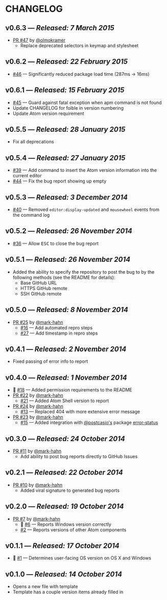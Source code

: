 # CHANGELOG

## **v0.6.3** &mdash; *Released: 7 March 2015*

* [PR #47](https://github.com/lee-dohm/bug-report/pull/47) by [@olmokramer](https://github.com/olmokramer)
    * Replace deprecated selectors in keymap and stylesheet

## **v0.6.2** &mdash; *Released: 22 February 2015*

* [#46](https://github.com/lee-dohm/bug-report/issues/46) &mdash; Significantly reduced package load time (287ms &rarr; 16ms)

## **v0.6.1** &mdash; *Released: 15 February 2015*

* [#45](https://github.com/lee-dohm/bug-report/issues/45) &mdash; Guard against fatal exception when apm command is not found
* Update CHANGELOG for foible in version numbering
* Update Atom version requirement

## **v0.5.5** &mdash; *Released: 28 January 2015*

* Fix all deprecations

## **v0.5.4** &mdash; *Released: 27 January 2015*

* [#39](https://github.com/lee-dohm/bug-report/issues/40) &mdash; Add command to insert the Atom version information into the current editor
* [#44](https://github.com/lee-dohm/bug-report/issues/44) &mdash; Fix the bug report showing up empty

## **v0.5.3** &mdash; *Released: 3 December 2014*

* [#40](https://github.com/lee-dohm/bug-report/issues/40) &mdash; Removed `editor:display-updated` and `mousewheel` events from the command log

## **v0.5.2** &mdash; *Released: 26 November 2014*

* [#36](https://github.com/lee-dohm/bug-report/issues/36) &mdash; Allow <kbd>ESC</kbd> to close the bug report

## **v0.5.1** &mdash; *Released: 26 November 2014*

* Added the ability to specify the repository to post the bug to by the following methods (see the README for details):
    * Base GitHub URL
    * HTTPS GitHub remote
    * SSH GitHub remote

## **v0.5.0** &mdash; *Released: 8 November 2014*

* [PR #25](https://github.com/lee-dohm/bug-report/pull/25) by [@mark-hahn](https://github.com/mark-hahn)
    * [#16](https://github.com/lee-dohm/bug-report/issues/16) &mdash; Add automated repro steps
    * [#27](https://github.com/lee-dohm/bug-report/issues/27) &mdash; Add timestamp in repro steps

## **v0.4.1** &mdash; *Released: 2 November 2014*

* Fixed passing of error info to report

## **v0.4.0** &mdash; *Released: 1 November 2014*

* :bug: [#18](https://github.com/lee-dohm/bug-report/issues/18) &mdash; Added permission requirements to the README
* [PR #22](https://github.com/lee-dohm/bug-report/pull/22) by [@mark-hahn](https://github.com/mark-hahn)
    * [#21](https://github.com/lee-dohm/bug-report/issues/21) &mdash; Added Atom Shell version to report
* [PR #24](https://github.com/lee-dohm/bug-report/pull/24) by [@mark-hahn](https://github.com/mark-hahn)
    * [#13](https://github.com/lee-dohm/bug-report/issues/13) &mdash; Replaced 404 with more extensive error message
* [PR #23](https://github.com/lee-dohm/bug-report/pull/23) by [@mark-hahn](https://github.com/mark-hahn)
    * [#15](https://github.com/lee-dohm/bug-report/issues/15) &mdash; Added integration with [@postcasio's](https://github.com/postcasio) package [error-status](https://atom.io/packages/error-status)

## **v0.3.0** &mdash; *Released: 24 October 2014*

* [PR #11](https://github.com/lee-dohm/bug-report/pull/11) by [@mark-hahn](https://github.com/mark-hahn)
    * Add ability to post bug reports directly to GitHub Issues

## **v0.2.1** &mdash; *Released: 22 October 2014*

* [PR #10](https://github.com/lee-dohm/bug-report/pull/10) by [@mark-hahn](https://github.com/mark-hahn)
    * Added viral signature to generated bug reports

## **v0.2.0** &mdash; *Released: 19 October 2014*

* [PR #7](https://github.com/lee-dohm/bug-report/pull/7) by [@mark-hahn](https://github.com/mark-hahn)
    * :bug: [#6](https://github.com/lee-dohm/bug-report/issues/1) &mdash; Reports Windows version correctly
    * [#2](https://github.com/lee-dohm/bug-report/issues/1) &mdash; Reports versions of other Atom components

## **v0.1.1** &mdash; *Released: 17 October 2014*

* :bug: [#1](https://github.com/lee-dohm/bug-report/issues/1) &mdash; Determines user-facing OS version on OS X and Windows

## **v0.1.0** &mdash; *Released: 14 October 2014*

* Opens a new file with template
* Template has a couple version items already filled in
